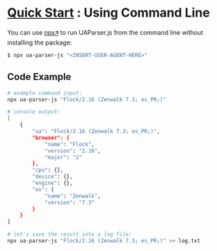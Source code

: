 # [Quick Start](/intro/quick-start/quick-start) : Using Command Line

You can use [npx🡭](https://docs.npmjs.com/cli/v10/commands/npx) to run UAParser.js from the command line without installing the package:

```sh [npm]
$ npx ua-parser-js "<INSERT-USER-AGENT-HERE>"
```

## Code Example

```sh [Console ~vscode-icons:file-type-shell~]
# example command input:
npx ua-parser-js "Flock/2.16 (Zenwalk 7.3; es_PR;)"

# console output:
[
    {
        "ua": "Flock/2.16 (Zenwalk 7.3; es_PR;)",
        "browser": {
            "name": "Flock",
            "version": "2.16",
            "major": "2"
        },
        "cpu": {},
        "device": {},
        "engine": {},
        "os": {
            "name": "Zenwalk",
            "version": "7.3"
        }
    }
]

# let's save the result into a log file:
npx ua-parser-js "Flock/2.16 (Zenwalk 7.3; es_PR;)" >> log.txt
```
